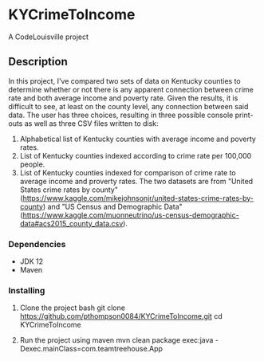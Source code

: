 # KYCrimeToIncome
A CodeLouisville project

## Description

In this project, I've compared two sets of data on Kentucky counties to determine whether or not there is any apparent connection between crime rate and both average income and poverty rate. Given the results, it is difficult to see, at least on the county level, any connection between said data. The user has three choices, resulting in three possible console print-outs as well as three CSV files written to disk:
1. Alphabetical list of Kentucky counties with average income and poverty rates.
2. List of Kentucky counties indexed according to crime rate per 100,000 people.
3. List of Kentucky counties indexed for comparison of crime rate to average income and proverty rates.
The two datasets are from "United States crime rates by county" (https://www.kaggle.com/mikejohnsonjr/united-states-crime-rates-by-county) and "US Census and Demographic Data" (https://www.kaggle.com/muonneutrino/us-census-demographic-data#acs2015_county_data.csv).

### Dependencies
* JDK 12
* Maven

### Installing
1. Clone the project
bash
git clone https://github.com/pthompson0084/KYCrimeToIncome.git
cd KYCrimeToIncome

2. Run the project using maven
mvn clean package exec:java -Dexec.mainClass=com.teamtreehouse.App



